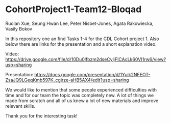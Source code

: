 # CohortProject1-Team12-Bloqad
Ruolan Xue, Seung Hwan Lee, Peter Nisbet-Jones, Agata Rakowiecka, Vasily Bokov


In this repository one an find Tasks 1-4 for the CDL Cohort project 1. Also below there are links for the presentation and a short explanation video. 



Video:
https://drive.google.com/file/d/10Du0lfbzm2dseCyljFICAcLk60VI1rw6/view?usp=sharing

Presentation: 
https://docs.google.com/presentation/d/1Yuik2NFEOT-ZsaJQ9LGeqKmb597K_cgjrze-aHB5AX4/edit?usp=sharing




We would like to mention that some people experienced difficulties with time and for our team the topic was completely new. A lot of things we made from scratch and all of us knew a lot of new materials and improve relevant skills. 

Thank you for the interesting task!
